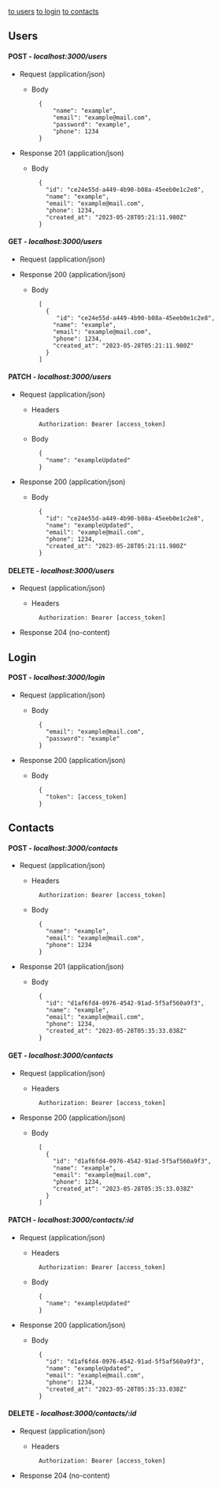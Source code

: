 [to users](#users)
[to login](#login)
[to contacts](#contacts)

## Users

#### POST - _localhost:3000/users_
+ Request (application/json)

    + Body

            {
                "name": "example",
	            "email": "example@mail.com",
	            "password": "example",
	            "phone": 1234
            }

+ Response 201 (application/json)

    + Body

            {
              "id": "ce24e55d-a449-4b90-b08a-45eeb0e1c2e8",
              "name": "example",
              "email": "example@mail.com",
              "phone": 1234,
              "created_at": "2023-05-28T05:21:11.980Z"
            }
           
#### GET - _localhost:3000/users_
+ Request (application/json)

+ Response 200 (application/json)

    + Body

            
            [
              {
                 "id": "ce24e55d-a449-4b90-b08a-45eeb0e1c2e8",
                "name": "example",
                "email": "example@mail.com",
                "phone": 1234,
                "created_at": "2023-05-28T05:21:11.980Z"
              }
            ]
            
#### PATCH - _localhost:3000/users_
+ Request (application/json)

    + Headers

            Authorization: Bearer [access_token]

    + Body

            {
              "name": "exampleUpdated"
            }

+ Response 200 (application/json)

    + Body

            {
              "id": "ce24e55d-a449-4b90-b08a-45eeb0e1c2e8",
              "name": "exampleUpdated",
              "email": "example@mail.com",
              "phone": 1234,
              "created_at": "2023-05-28T05:21:11.980Z"
            }
            
#### DELETE - _localhost:3000/users_
+ Request (application/json)

    + Headers

            Authorization: Bearer [access_token]

+ Response 204 (no-content)

## Login
            
#### POST - _localhost:3000/login_
+ Request (application/json)

    + Body

            {
              "email": "example@mail.com",
              "password": "example"
            }

+ Response 200 (application/json)

    + Body

            {
              "token": [access_token]
            }
            
## Contacts

#### POST - _localhost:3000/contacts_
+ Request (application/json)

    + Headers

            Authorization: Bearer [access_token]
            
    + Body

            {
              "name": "example",
              "email": "example@mail.com",
              "phone": 1234
            }

+ Response 201 (application/json)

    + Body

            {
              "id": "d1af6fd4-0976-4542-91ad-5f5af560a9f3",
              "name": "example",
              "email": "example@mail.com",
              "phone": 1234,
              "created_at": "2023-05-28T05:35:33.038Z"
            }
            
#### GET - _localhost:3000/contacts_
+ Request (application/json)

    + Headers

            Authorization: Bearer [access_token]

+ Response 200 (application/json)

    + Body

            [
              {
                "id": "d1af6fd4-0976-4542-91ad-5f5af560a9f3",
                "name": "example",
                "email": "example@mail.com",
                "phone": 1234,
                "created_at": "2023-05-28T05:35:33.038Z"
              }
            ]
            
#### PATCH - _localhost:3000/contacts/:id_
+ Request (application/json)

    + Headers

            Authorization: Bearer [access_token]

    + Body

            {
              "name": "exampleUpdated"
            }

+ Response 200 (application/json)

    + Body

            {
              "id": "d1af6fd4-0976-4542-91ad-5f5af560a9f3",
              "name": "exampleUpdated",
              "email": "example@mail.com",
              "phone": 1234,
              "created_at": "2023-05-28T05:35:33.038Z"
            }
            
#### DELETE - _localhost:3000/contacts/:id_
+ Request (application/json)

    + Headers

            Authorization: Bearer [access_token]

+ Response 204 (no-content)
